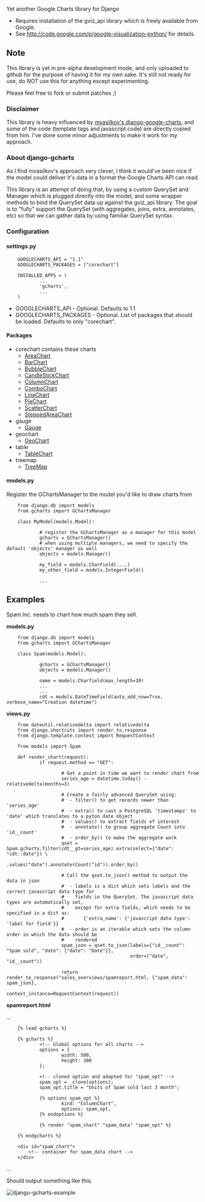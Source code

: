 Yet another Google Charts library for Django

- Requires installation of the gviz_api library which is freely available from Google.
- See http://code.google.com/p/google-visualization-python/ for details.

## Note ##
This library is yet in pre-alpha development mode, and only uploaded to github for the purpose of having it
for my own sake. It's still not ready for use, do _NOT_ use this for anything except experimenting.

Please feel free to fork or submit patches ;)

### Disclaimer ###
This library is heavy influenced by [mvasilkov's django-google-charts](https://github.com/mvasilkov/django-google-charts),
and some of the code (template tags and javascript code) are directly copied from him. I've done some minor adjustments to
make it work for my approach.

### About django-gcharts ###
As I find mvasilkov's approach very clever, I think it would've been nice if the model could deliver it's data in a format
the Google Charts API can read.

This library is an attempt of doing that, by using a custom QuerySet and Manager which is plugged directly into the model,
and some wrapper methods to bind the QuerySet data up against the gviz_api library.
The goal is to "fully" support the QuerySet (with aggregates, joins, extra, annotates, etc) so that we can gather data
by using familiar QuerySet syntax.

### Configuration ###

#### settings.py ####
        GOOGLECHARTS_API = "1.1"
        GOOGLECHARTS_PACKAGES = ["corechart"]
        
        INSTALLED_APPS = (
                ...
                'gcharts',
                ...
        )

* GOOGLECHARTS_API - Optional. Defaults to 1.1
* GOOGLECHARTS_PACKAGES - Optional. List of packages that should be loaded. Defaults to only "corechart".
  
#### Packages ####
* corechart contains these charts
  * [AreaChart](https://developers.google.com/chart/interactive/docs/gallery/areachart)
  * [BarChart](https://developers.google.com/chart/interactive/docs/gallery/barchart)
  * [BubbleChart](https://developers.google.com/chart/interactive/docs/gallery/bubblechart)
  * [CandleStickChart](https://developers.google.com/chart/interactive/docs/gallery/candlestickchart)
  * [ColumnChart](https://developers.google.com/chart/interactive/docs/gallery/columnchart)
  * [ComboChart](https://developers.google.com/chart/interactive/docs/gallery/combochart)
  * [LineChart](https://developers.google.com/chart/interactive/docs/gallery/linechart)
  * [PieChart](https://developers.google.com/chart/interactive/docs/gallery/piechart)
  * [ScatterChart](https://developers.google.com/chart/interactive/docs/gallery/scatterchart)
  * [SteppedAreaChart](https://developers.google.com/chart/interactive/docs/gallery/steppedareachart)
* gauge
  * [Gauge](https://developers.google.com/chart/interactive/docs/gallery/gauge)
* geochart
  * [GeoChart](https://developers.google.com/chart/interactive/docs/gallery/geochart)
* table
  * [TableChart](https://developers.google.com/chart/interactive/docs/gallery/table)
* treemap
  * [TreeMap](https://developers.google.com/chart/interactive/docs/gallery/treemap)


#### models.py ####

Register the GChartsManager to the model you'd like to draw charts from

        from django.db import models
        from gcharts import GChartsManager
        
        class MyModel(models.Model):
                
                # register the GChartsManager as a manager for this model
                gcharts = GChartsManager()
                # when using multiple managers, we need to specify the default 'objects' manager as well
                objects = models.Manager()
                
                my_field = models.CharField(....)
                my_other_field = models.IntegerField()
                
                ...
                
                
## Examples ##

Spam Inc. needs to chart how much spam they sell.

**models.py**
        
        from django.db import models
        from gcharts import GChartsManager
        
        class Spam(models.Model):
                
                gcharts = GChartsManager()
                objects = models.Manager()
                
                name = models.Charfield(max_length=10)
                ...
                ...
                cdt = models.DateTimeField(auto_add_now=True, verbose_name="Creation datetime")
                

**views.py**
        
        from dateutil.relativedelta import relativedelta
        from django.shortcuts import render_to_response
        from django.template.context import RequestContext
        
        from models import Spam
        
        def render_chart(request):
                if request.method == "GET":
                        
                        # Get a point in time we want to render chart from
                        series_age = datetime.today() - relativedelta(months=3)
                        
                        # Create a fairly advanced QuerySet using:
                        #  - filter() to get records newer than 'series_age'
                        #  - extra() to cast a PostgreSQL 'timestampz' to 'date' which translates to a pyton date object
                        #  - values() to extract fields of interest
                        #  - annotate() to group aggregate Count into 'id__count'
                        #  - order_by() to make the aggregate work
                        qset = Spam.gcharts.filter(cdt__gt=series_age).extra(select={"date": "cdt::date"}) \
                                                   .values("date").annotate(Count("id")).order_by()
                        
                        # Call the qset.to_json() method to output the data in json
                        #  - labels is a dict which sets labels and the correct javascript data type for
                        #    fields in the QuerySet. The javascript data types are automatically set, 
                        #    except for extra fields, which needs to be specified in a dict as:
                        #       {'extra_name': {'javascript data type': 'label for field'}}
                        #  - order is an iterable which sets the column order in which the data should be
                        #    rendered
                        spam_json = qset.to_json(labels={"id__count": "Spam sold", "date": {"date": "Date"}},
                                                 order=("date", "id__count"))
                        
                        return render_to_response("sales_overviews/spamreport.html, {"spam_data": spam_json},
                                                  context_instance=RequestContext(request))

**spamreport.html**

...

        {% load gcharts %}

        {% gcharts %}
                <!-- Global options for all charts -->
                options = {
                        width: 500,
                        height: 300
                };
            
                <!-- cloned option and adapted for "spam_opt" -->
                spam_opt = _clone(options);
                spam_opt.title = "Units of Spam sold last 3 month";
            
                {% options spam_opt %}
                        kind: "ColumnChart",
                        options: spam_opt,
                {% endoptions %}
        
                {% render "spam_chart" "spam_data" "spam_opt" %}
        
        {% endgcharts %}
        
        <div id="spam_chart">
            <!-- container for spam_data chart -->
        </div>
...

Should output something like this.

![django-gcharts-example](https://raw.github.com/rhblind/django-gcharts/master/example.png)
